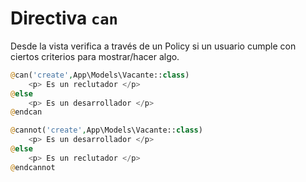 # Directiva `can`

Desde la vista verifica a través de un Policy si un usuario cumple con ciertos criterios para mostrar/hacer algo.

```php
@can('create',App\Models\Vacante::class)
    <p> Es un reclutador </p>
@else
    <p> Es un desarrollador </p>
@endcan
```

```php
@cannot('create',App\Models\Vacante::class)
    <p> Es un desarrollador </p>
@else
    <p> Es un reclutador </p>
@endcannot
```